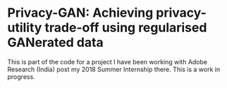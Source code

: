 # Privacy-GAN: Achieving privacy-utility trade-off using regularised GANerated data

This is part of the code for a project I have been working with Adobe Research (India) post my 2018 Summer Internship there. This is a work in progress.